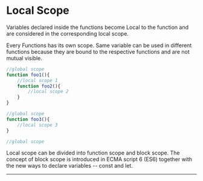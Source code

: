 # Local Scope

Variables declared inside the functions become Local to the function and are considered in the corresponding local scope. 

Every Functions has its own scope. Same variable can be used in different functions because they are bound to the respective functions and are not mutual visible.

```js
//global scope
function foo1(){
    //local scope 1
    function foo2(){
        //local scope 2
    }
}

//global scope
function foo3(){
    //local scope 3
}

//global scope
```

Local scope can be divided into function scope and block scope. 
The concept of block scope is introduced in ECMA script 6 (ES6) together with the new ways to declare variables -- const and let.

***